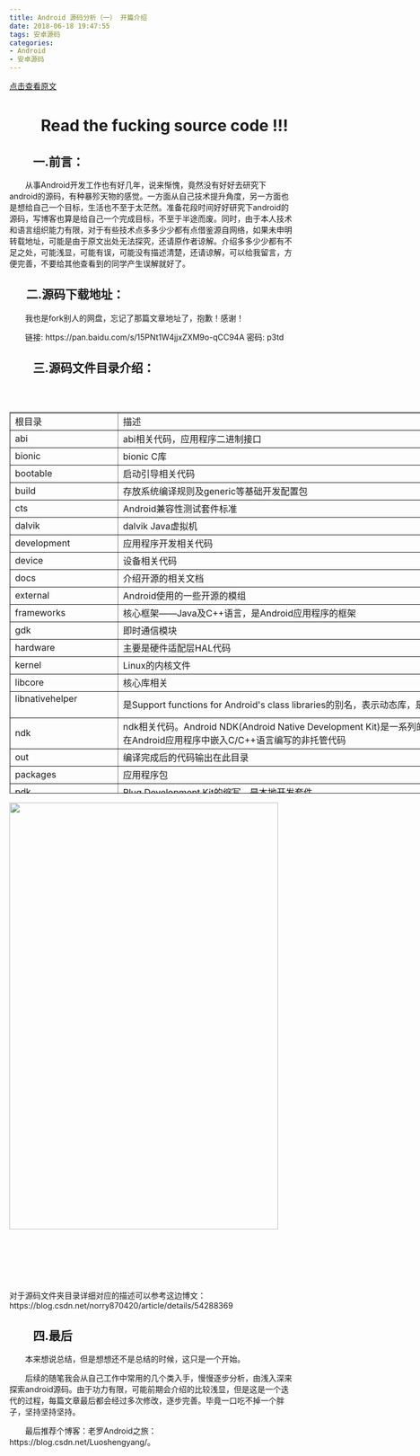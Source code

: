 ```yaml
---
title: Android 源码分析（一） 开篇介绍
date: 2018-06-18 19:47:55
tags: 安卓源码
categories: 
- Android
- 安卓源码
---
```


[点击查看原文](https://www.cnblogs.com/bugzone/p/readTheFuckingSourceCode.html)

<!-- more -->

<div id="cnblogs_post_body" class="blogpost-body ">
    <h1>　　Read the fucking source code !!!</h1>
<h2>　　一.前言：</h2>
<p>　　从事Android开发工作也有好几年，说来惭愧，竟然没有好好去研究下android的源码，有种暴殄天物的感觉。一方面从自己技术提升角度，另一方面也是想给自己一个目标，生活也不至于太茫然。准备花段时间好好研究下android的源码，写博客也算是给自己一个完成目标，不至于半途而废。同时，由于本人技术和语言组织能力有限，对于有些技术点多多少少都有点借鉴源自网络，如果未申明转载地址，可能是由于原文出处无法探究，还请原作者谅解。介绍多多少少都有不足之处，可能浅显，可能有误，可能没有描述清楚，还请谅解，可以给我留言，方便完善，不要给其他查看到的同学产生误解就好了。</p>
<h2>&nbsp;&nbsp;&nbsp;&nbsp;&nbsp;&nbsp;二.源码下载地址：</h2>
<p>　　我也是fork别人的网盘，忘记了那篇文章地址了，抱歉！感谢！</p>
<p>　　链接: https://pan.baidu.com/s/15PNt1W4jjxZXM9o-qCC94A 密码: p3td</p>
<h2>　　三.源码文件目录介绍：</h2>
<p>&nbsp;</p>
<table style="width: 966px; height: 679px;" border="1" cellspacing="1" cellpadding="1" align="left">
<tbody>
<tr>
<td>根目录</td>
<td>描述</td>
</tr>
<tr>
<td>abi</td>
<td>abi相关代码，应用程序二进制接口</td>
</tr>
<tr>
<td>bionic</td>
<td>bionic C库</td>
</tr>
<tr>
<td>bootable</td>
<td>启动引导相关代码</td>
</tr>
<tr>
<td>build</td>
<td>存放系统编译规则及generic等基础开发配置包</td>
</tr>
<tr>
<td>cts</td>
<td>Android兼容性测试套件标准</td>
</tr>
<tr>
<td>dalvik</td>
<td>dalvik Java虚拟机</td>
</tr>
<tr>
<td>development</td>
<td>应用程序开发相关代码</td>
</tr>
<tr>
<td>device</td>
<td>设备相关代码</td>
</tr>
<tr>
<td>docs</td>
<td>介绍开源的相关文档</td>
</tr>
<tr>
<td>external</td>
<td>Android使用的一些开源的模组</td>
</tr>
<tr>
<td>frameworks</td>
<td>核心框架——Java及C++语言，是Android应用程序的框架</td>
</tr>
<tr>
<td>gdk</td>
<td>即时通信模块</td>
</tr>
<tr>
<td>hardware</td>
<td>主要是硬件适配层HAL代码</td>
</tr>
<tr>
<td>kernel</td>
<td>Linux的内核文件</td>
</tr>
<tr>
<td>libcore</td>
<td>核心库相关</td>
</tr>
<tr>
<td>libnativehelper &nbsp; &nbsp; &nbsp; &nbsp; &nbsp; &nbsp; &nbsp; &nbsp; &nbsp; &nbsp; &nbsp; &nbsp;</td>
<td>是Support functions for Android's class libraries的别名，表示动态库，是实现JNI库的基础</td>
</tr>
<tr>
<td>ndk</td>
<td>ndk相关代码。Android NDK(Android Native Development Kit)是一系列的开发工具，允许程序开发人员在Android应用程序中嵌入C/C++语言编写的非托管代码</td>
</tr>
<tr>
<td>out</td>
<td>编译完成后的代码输出在此目录</td>
</tr>
<tr>
<td>packages</td>
<td>应用程序包</td>
</tr>
<tr>
<td>pdk</td>
<td>Plug Development Kit的缩写，是本地开发套件</td>
</tr>
<tr>
<td>prebuilts &nbsp; &nbsp; &nbsp; &nbsp; &nbsp; &nbsp; &nbsp;&nbsp;</td>
<td>x86和ARM架构下预编译的一些资源</td>
</tr>
<tr>
<td>sdk</td>
<td>SDK及模拟器</td>
</tr>
<tr>
<td>system</td>
<td>文件系统和应用及组件，是用C语言实现的</td>
</tr>
<tr>
<td>tools</td>
<td>工具文件夹</td>
</tr>
<tr>
<td>vendor</td>
<td>厂商定制代码</td>
</tr>
<tr>
<td>Makefile</td>
<td>全局的Makefile</td>
</tr>
</tbody>
</table>
<p><img src="https://images2018.cnblogs.com/blog/612293/201806/612293-20180618190254606-1525545894.png" alt="" width="479" height="760"></p>
<p>&nbsp;</p>
<p>&nbsp;</p>
<p>&nbsp;</p>
<p>对于源码文件夹目录详细对应的描述可以参考这边博文：https://blog.csdn.net/norry870420/article/details/54288369</p>
<h2>　　四.最后</h2>
<p>　　本来想说总结，但是想想还不是总结的时候，这只是一个开始。</p>
<p>　　后续的随笔我会从自己工作中常用的几个类入手，慢慢逐步分析，由浅入深来探索android源码。由于功力有限，可能前期会介绍的比较浅显，但是这是一个迭代的过程，每篇文章最后都会经过多次修改，逐步完善。毕竟一口吃不掉一个胖子，坚持坚持坚持。</p>
<p>　　最后推荐个博客：老罗Android之旅：https://blog.csdn.net/Luoshengyang/。</p>
<p>&nbsp;</p>
<p>　　</p>
<p>　　</p>
<p>　　</p>
</div>
